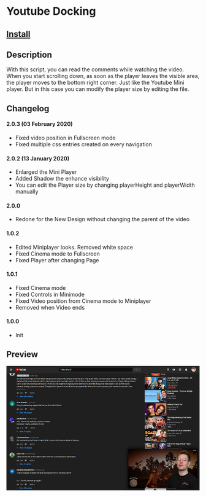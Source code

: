 # Youtube Docking

## [Install](https://raw.githubusercontent.com/alike03/Userscripts/master/src/YouTubeDocking.user.js)

## Description

With this script, you can read the comments while watching the video. When you start scrolling down, as soon as the player leaves the visible area, the player moves to the bottom right corner. Just like the Youtube Mini player. But in this case you can modify the player size by editing the file.

## Changelog

#### 2.0.3 (03 February 2020)

- Fixed video position in Fullscreen mode
- Fixed multiple css entries created on every navigation

#### 2.0.2 (13 January 2020)

- Enlarged the Mini Player
- Added Shadow the enhance visibility
- You can edit the Player size by changing playerHeight and playerWidth manually

#### 2.0.0

- Redone for the New Design without changing the parent of the video

#### 1.0.2

- Edited Miniplayer looks. Removed white space
- Fixed Cinema mode to Fullscreen
- Fixed Player after changing Page

#### 1.0.1

- Fixed Cinema mode
- Fixed Controls in Minimode
- Fixed Video position from Cinema mode to Miniplayer
- Removed when Video ends

#### 1.0.0

- Init

## Preview
![Preview](https://raw.githubusercontent.com/alike03/Userscripts/master/assets/YouTubeDocking-Preview.png)